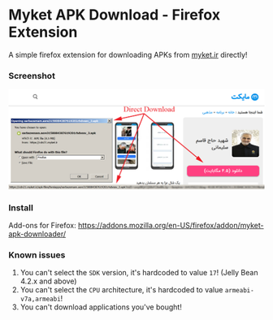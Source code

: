 # Myket APK Download - Firefox Extension
A simple firefox extension for downloading APKs from [myket.ir](https://myket.ir) directly!

### Screenshot

![screenshot](screenshots/screenshot.png)

### Install

Add-ons for Firefox: https://addons.mozilla.org/en-US/firefox/addon/myket-apk-downloader/

### Known issues

1. You can't select the `SDK` version, it's hardcoded to value `17`! (Jelly Bean 4.2.x and above)
2. You can't select the `CPU` architecture, it's hardcoded to value `armeabi-v7a,armeabi`!
3. You can't download applications you've bought!
